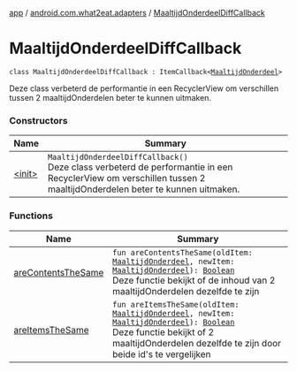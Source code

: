 [app](../../index.md) / [android.com.what2eat.adapters](../index.md) / [MaaltijdOnderdeelDiffCallback](./index.md)

# MaaltijdOnderdeelDiffCallback

`class MaaltijdOnderdeelDiffCallback : ItemCallback<`[`MaaltijdOnderdeel`](../../android.com.what2eat.model/-maaltijd-onderdeel/index.md)`>`

Deze class verbeterd de performantie in een RecyclerView om verschillen tussen 2 maaltijdOnderdelen
beter te kunnen uitmaken.

### Constructors

| Name | Summary |
|---|---|
| [&lt;init&gt;](-init-.md) | `MaaltijdOnderdeelDiffCallback()`<br>Deze class verbeterd de performantie in een RecyclerView om verschillen tussen 2 maaltijdOnderdelen beter te kunnen uitmaken. |

### Functions

| Name | Summary |
|---|---|
| [areContentsTheSame](are-contents-the-same.md) | `fun areContentsTheSame(oldItem: `[`MaaltijdOnderdeel`](../../android.com.what2eat.model/-maaltijd-onderdeel/index.md)`, newItem: `[`MaaltijdOnderdeel`](../../android.com.what2eat.model/-maaltijd-onderdeel/index.md)`): `[`Boolean`](https://kotlinlang.org/api/latest/jvm/stdlib/kotlin/-boolean/index.html)<br>Deze functie bekijkt of de inhoud van 2 maaltijdOnderdelen dezelfde te zijn |
| [areItemsTheSame](are-items-the-same.md) | `fun areItemsTheSame(oldItem: `[`MaaltijdOnderdeel`](../../android.com.what2eat.model/-maaltijd-onderdeel/index.md)`, newItem: `[`MaaltijdOnderdeel`](../../android.com.what2eat.model/-maaltijd-onderdeel/index.md)`): `[`Boolean`](https://kotlinlang.org/api/latest/jvm/stdlib/kotlin/-boolean/index.html)<br>Deze functie bekijkt of 2 maaltijdOnderdelen dezelfde te zijn door beide id's te vergelijken |
